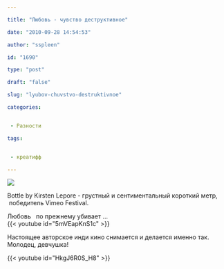 ```yaml
---

title: "Любовь - чувство деструктивное"

date: "2010-09-28 14:54:53"

author: "sspleen"

id: "1690"

type: "post"

draft: "false"

slug: "lyubov-chuvstvo-destruktivnoe"

categories:


 - Разности

tags:


 - креатифф

---
```

[![](/uploads/2012/05/Bottle-Kirsten-Lepore.jpg)](/2010/09/lyubov-chuvstvo-destruktivnoe/bottle-kirsten-lepore/)  
  
Bottle by Kirsten Lepore - грустный и сентиментальный короткий метр,  победитель Vimeo Festival.  
  
Любовь   по прежнему убивает ...  
{{< youtube id="5mVEapKnS1c" >}}  
  
Настоящее авторское инди кино снимается и делается именно так. Молодец, девчушка!  
  
{{< youtube id="HkgJ6R0S_H8" >}}